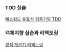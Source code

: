 ### TDD 실습
[패스워드 유효성 검증기와 TDD](./src/main/java/org/example/password/ReadMe.md)

### 객체지향 실습과 리팩토링
[성적 계산기 리팩토링](./src/main/java/org/example/grade/ReadMe.md)

